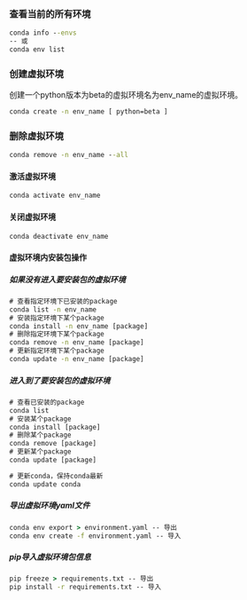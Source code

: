 ### 查看当前的所有环境

```cmd
conda info --envs
-- 或
conda env list
```

### 创建虚拟环境

创建一个python版本为beta的虚拟环境名为env_name的虚拟环境。

```cmd
conda create -n env_name [ python=beta ]
```

### 删除虚拟环境

```cmd
conda remove -n env_name --all
```

#### 激活虚拟环境

```cmd
conda activate env_name
```

#### 关闭虚拟环境

```cmd
conda deactivate env_name
```

#### 虚拟环境内安装包操作

##### 如果没有进入要安装包的虚拟环境

```cmd
# 查看指定环境下已安装的package
conda list -n env_name
# 安装指定环境下某个package
conda install -n env_name [package]
# 删除指定环境下某个package
conda remove -n env_name [package]
# 更新指定环境下某个package
conda update -n env_name [package]
```

##### 进入到了要安装包的虚拟环境

```cmd
# 查看已安装的package
conda list
# 安装某个package
conda install [package]
# 删除某个package
conda remove [package]
# 更新某个package
conda update [package]

# 更新conda，保持conda最新
conda update conda
```

##### 导出虚拟环境yaml文件

```cmd
conda env export > environment.yaml -- 导出
conda env create -f environment.yaml -- 导入
```

##### pip导入虚拟环境包信息

```cmd
pip freeze > requirements.txt -- 导出
pip install -r requirements.txt -- 导入
```


